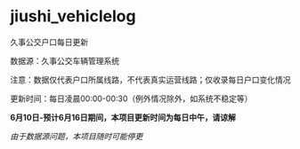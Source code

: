 # jiushi_vehiclelog

久事公交户口每日更新

数据源：久事公交车辆管理系统

注意：数据仅代表户口所属线路，不代表真实运营线路；仅收录每日户口变化情况

更新时间：每日凌晨00:00-00:30（例外情况除外，如系统不稳定等）

**6月10日-预计6月16日期间，本项目更新时间为每日中午，请谅解**

*由于数据源问题，本项目随时可能停更*
